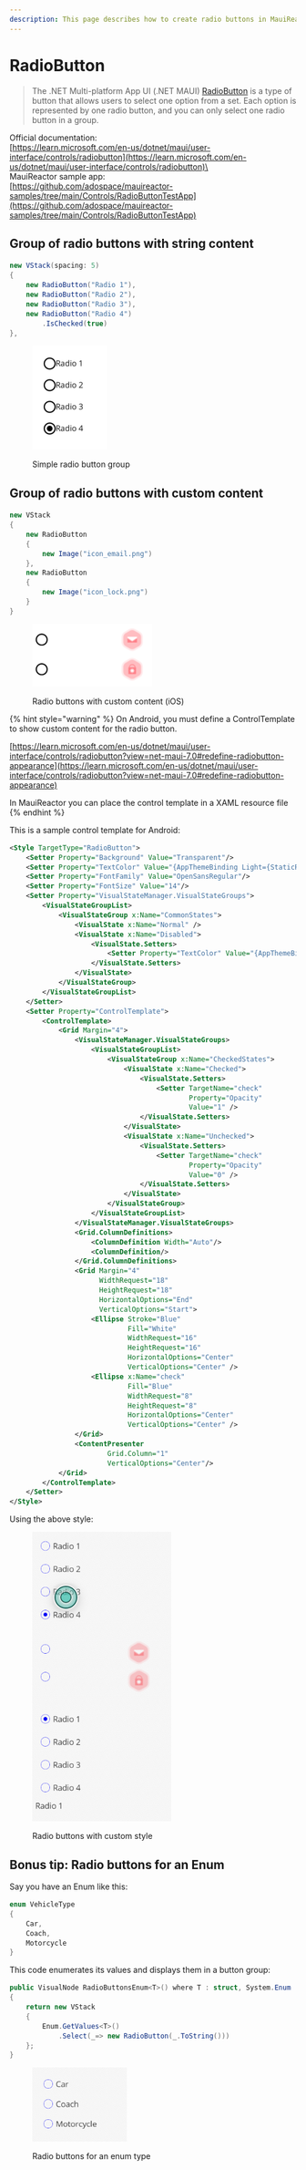 ```yaml
---
description: This page describes how to create radio buttons in MauiReactor
---
```


# RadioButton

> The .NET Multi-platform App UI (.NET MAUI) [RadioButton](https://learn.microsoft.com/en-us/dotnet/api/microsoft.maui.controls.radiobutton) is a type of button that allows users to select one option from a set. Each option is represented by one radio button, and you can only select one radio button in a group.&#x20;

Official documentation:\
[https://learn.microsoft.com/en-us/dotnet/maui/user-interface/controls/radiobutton](https://learn.microsoft.com/en-us/dotnet/maui/user-interface/controls/radiobutton)\
\
MauiReactor sample app:\
[https://github.com/adospace/mauireactor-samples/tree/main/Controls/RadioButtonTestApp](https://github.com/adospace/mauireactor-samples/tree/main/Controls/RadioButtonTestApp)

## Group of radio buttons with string content

```csharp
new VStack(spacing: 5)
{
    new RadioButton("Radio 1"),
    new RadioButton("Radio 2"),
    new RadioButton("Radio 3"),
    new RadioButton("Radio 4")
        .IsChecked(true)
},
```

<figure><img src="../../.gitbook/assets/image (2).png" alt=""><figcaption><p>Simple radio button group</p></figcaption></figure>

## Group of radio buttons with custom content

```csharp
new VStack
{
    new RadioButton
    {
        new Image("icon_email.png")
    },
    new RadioButton
    {
        new Image("icon_lock.png")
    }
}
```

<figure><img src="../../.gitbook/assets/image (1) (1).png" alt=""><figcaption><p>Radio buttons with custom content (iOS)</p></figcaption></figure>

{% hint style="warning" %}
On Android, you must define a ControlTemplate to show custom content for the radio button.

[https://learn.microsoft.com/en-us/dotnet/maui/user-interface/controls/radiobutton?view=net-maui-7.0#redefine-radiobutton-appearance](https://learn.microsoft.com/en-us/dotnet/maui/user-interface/controls/radiobutton?view=net-maui-7.0#redefine-radiobutton-appearance)

In MauiReactor you can place the control template in a XAML resource file
{% endhint %}

This is a sample control template for Android:

```xml
<Style TargetType="RadioButton">
    <Setter Property="Background" Value="Transparent"/>
    <Setter Property="TextColor" Value="{AppThemeBinding Light={StaticResource Black}, Dark={StaticResource White}}" />
    <Setter Property="FontFamily" Value="OpenSansRegular"/>
    <Setter Property="FontSize" Value="14"/>
    <Setter Property="VisualStateManager.VisualStateGroups">
        <VisualStateGroupList>
            <VisualStateGroup x:Name="CommonStates">
                <VisualState x:Name="Normal" />
                <VisualState x:Name="Disabled">
                    <VisualState.Setters>
                        <Setter Property="TextColor" Value="{AppThemeBinding Light={StaticResource Gray300}, Dark={StaticResource Gray600}}" />
                    </VisualState.Setters>
                </VisualState>
            </VisualStateGroup>
        </VisualStateGroupList>
    </Setter>
    <Setter Property="ControlTemplate">
        <ControlTemplate>
            <Grid Margin="4">
                <VisualStateManager.VisualStateGroups>
                    <VisualStateGroupList>
                        <VisualStateGroup x:Name="CheckedStates">
                            <VisualState x:Name="Checked">
                                <VisualState.Setters>
                                    <Setter TargetName="check"
                                            Property="Opacity"
                                            Value="1" />
                                </VisualState.Setters>
                            </VisualState>
                            <VisualState x:Name="Unchecked">
                                <VisualState.Setters>
                                    <Setter TargetName="check"
                                            Property="Opacity"
                                            Value="0" />
                                </VisualState.Setters>
                            </VisualState>
                        </VisualStateGroup>
                    </VisualStateGroupList>
                </VisualStateManager.VisualStateGroups>
                <Grid.ColumnDefinitions>
                    <ColumnDefinition Width="Auto"/>
                    <ColumnDefinition/>
                </Grid.ColumnDefinitions>
                <Grid Margin="4"
                      WidthRequest="18"
                      HeightRequest="18"
                      HorizontalOptions="End"
                      VerticalOptions="Start">
                    <Ellipse Stroke="Blue"
                             Fill="White"
                             WidthRequest="16"
                             HeightRequest="16"
                             HorizontalOptions="Center"
                             VerticalOptions="Center" />
                    <Ellipse x:Name="check"
                             Fill="Blue"
                             WidthRequest="8"
                             HeightRequest="8"
                             HorizontalOptions="Center"
                             VerticalOptions="Center" />
                </Grid>
                <ContentPresenter
                        Grid.Column="1"
                        VerticalOptions="Center"/>
            </Grid>
        </ControlTemplate>
    </Setter>
</Style>
```

Using the above style:

<figure><img src="../../.gitbook/assets/image (2) (1).png" alt=""><figcaption><p>Radio buttons with custom style</p></figcaption></figure>

## Bonus tip: Radio buttons for an Enum

Say you have an Enum like this:

```csharp
enum VehicleType
{
    Car,
    Coach,
    Motorcycle
}
```

This code enumerates its values and displays them in a button group:

```csharp
public VisualNode RadioButtonsEnum<T>() where T : struct, System.Enum
{
    return new VStack
    {
        Enum.GetValues<T>()
            .Select(_=> new RadioButton(_.ToString()))
    };
}
```

<figure><img src="../../.gitbook/assets/image (4).png" alt=""><figcaption><p>Radio buttons for an enum type</p></figcaption></figure>
